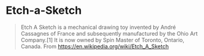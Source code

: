 # Etch-a-Sketch
> Etch A Sketch is a mechanical drawing toy invented by André Cassagnes of France and subsequently manufactured by the Ohio Art Company.[1] It is now owned by Spin Master of Toronto, Ontario, Canada.
From https://en.wikipedia.org/wiki/Etch_A_Sketch
